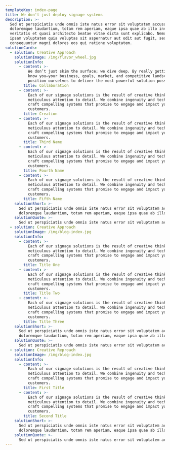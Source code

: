 ```yaml
---
templateKey: index-page
title: We don't just deploy signage systems
description: >-
  Sed ut perspiciatis unde omnis iste natus error sit voluptatem accusantium
  doloremque laudantium, totam rem aperiam, eaque ipsa quae ab illo inventore
  veritatis et quasi architecto beatae vitae dicta sunt explicabo. Nemo enim
  ipsam voluptatem quia voluptas sit aspernatur aut odit aut fugit, sed quia
  consequuntur magni dolores eos qui ratione voluptatem.
solutionCards:
  - solution: Creative Approach
    solutionImage: /img/flavor_wheel.jpg
    solutionInfo:
      - content: >-
          We don’t just skim the surface; we dive deep. By really getting to
          know you—your business, goals, market, and competitive landscape—we
          position ourselves to deliver the most powerful solution possible.
        title: Collaboration
      - content: >-
          Each of our signage solutions is the result of creative thinking and
          meticulous attention to detail. We combine ingenuity and technology to
          craft compelling systems that promise to engage and impact your
          customers.
        title: Creation
      - content: >-
          Each of our signage solutions is the result of creative thinking and
          meticulous attention to detail. We combine ingenuity and technology to
          craft compelling systems that promise to engage and impact your
          customers.
        title: Third Name
      - content: >-
          Each of our signage solutions is the result of creative thinking and
          meticulous attention to detail. We combine ingenuity and technology to
          craft compelling systems that promise to engage and impact your
          customers.
        title: Fourth Name
      - content: >-
          Each of our signage solutions is the result of creative thinking and
          meticulous attention to detail. We combine ingenuity and technology to
          craft compelling systems that promise to engage and impact your
          customers.
        title: Fifth Name
    solutionShort: >-
      Sed ut perspiciatis unde omnis iste natus error sit voluptatem accusantium
      doloremque laudantium, totam rem aperiam, eaque ipsa quae ab illo.
    solutionQuote: >-
      Sed ut perspiciatis unde omnis iste natus error sit voluptatem accusantium doloremque laudantium, totam rem aperiam, eaque ipsa quae ab illo.
  - solution: Creative Approach
    solutionImage: /img/blog-index.jpg
    solutionInfo:
      - content: >-
          Each of our signage solutions is the result of creative thinking and
          meticulous attention to detail. We combine ingenuity and technology to
          craft compelling systems that promise to engage and impact your
          customers.
        title: Title One
      - content: >-
          Each of our signage solutions is the result of creative thinking and
          meticulous attention to detail. We combine ingenuity and technology to
          craft compelling systems that promise to engage and impact your
          customers.
        title: Title Two
      - content: >-
          Each of our signage solutions is the result of creative thinking and
          meticulous attention to detail. We combine ingenuity and technology to
          craft compelling systems that promise to engage and impact your
          customers.
        title: Title Three
    solutionShort: >-
      Sed ut perspiciatis unde omnis iste natus error sit voluptatem accusantium
      doloremque laudantium, totam rem aperiam, eaque ipsa quae ab illo.
    solutionQuote: >-
      Sed ut perspiciatis unde omnis iste natus error sit voluptatem accusantium doloremque laudantium, totam rem aperiam, eaque ipsa quae ab illo.
  - solution: Creative Reproach
    solutionImage: /img/blog-index.jpg
    solutionInfo:
      - content: >-
          Each of our signage solutions is the result of creative thinking and
          meticulous attention to detail. We combine ingenuity and technology to
          craft compelling systems that promise to engage and impact your
          customers.
        title: First Title
      - content: >-
          Each of our signage solutions is the result of creative thinking and
          meticulous attention to detail. We combine ingenuity and technology to
          craft compelling systems that promise to engage and impact your
          customers.
        title: Second Title
    solutionShort: >-
      Sed ut perspiciatis unde omnis iste natus error sit voluptatem accusantium
      doloremque laudantium, totam rem aperiam, eaque ipsa quae ab illo.
    solutionQuote: >-
      Sed ut perspiciatis unde omnis iste natus error sit voluptatem accusantium doloremque laudantium, totam rem aperiam, eaque ipsa quae ab illo.
---
```



